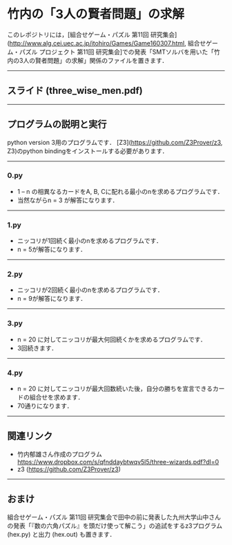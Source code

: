# 竹内の「3人の賢者問題」の求解

このレポジトリには，[組合せゲーム・パズル 第11回 研究集会](http://www.alg.cei.uec.ac.jp/itohiro/Games/Game160307.html, 組合せゲーム・パズル プロジェクト 第11回 研究集会]での発表「SMTソルバを用いた「竹内の3人の賢者問題」の求解」関係のファイルを置きます．

-----
## スライド (three_wise_men.pdf)
------
## プログラムの説明と実行

python version 3用のプログラムです．
[Z3](https://github.com/Z3Prover/z3, Z3)のpython bindingをインストールする必要があります．

-----
### 0.py

- 1 – n の相異なるカードをA, B, Cに配れる最小のnを求めるプログラムです．
- 当然ながらn = 3 が解答になります．

-----
### 1.py

- ニッコリが1回続く最小のnを求めるプログラムです．
- n = 5が解答になります．

-----
### 2.py

- ニッコリが2回続く最小のnを求めるプログラムです．
- n = 9が解答になります．

-----
### 3.py

- n = 20 に対してニッコリが最大何回続くかを求めるプログラムです．
- 3回続きます．

-----
### 4.py

- n = 20 に対してニッコリが最大回数続いた後，自分の勝ちを宣言できるカードの組合せを求めます．
- 70通りになります．

-----
## 関連リンク

- 竹内郁雄さん作成のプログラム https://www.dropbox.com/s/qfnddaybtwqv5l5/three-wizards.pdf?dl=0 
- z3 (https://github.com/Z3Prover/z3)
-----
## おまけ

組合せゲーム・パズル 第11回 研究集会で田中の前に発表した九州大学山中さん
の発表「『数の六角パズル』を頭だけ使って解こう」の追試をするz3プログラム
 (hex.py) と出力 (hex.out) も置きます．